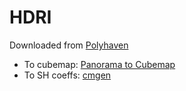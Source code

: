 # HDRI

Downloaded from [Polyhaven](https://polyhaven.com/hdris)
- To cubemap: [Panorama to Cubemap](https://jaxry.github.io/panorama-to-cubemap/)
- To SH coeffs: [cmgen](https://github.com/google/filament/tree/main/tools/cmgen)
